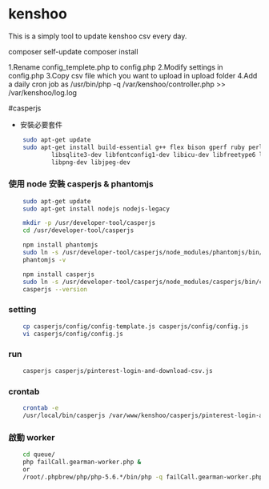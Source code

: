 # kenshoo
This is a simply tool to update kenshoo csv every day.

composer self-update
composer install

1.Rename config_templete.php to config.php
2.Modify settings in config.php
3.Copy csv file which you want to upload in upload folder
4.Add a daily cron job as /usr/bin/php -q /var/kenshoo/controller.php >> /var/kenshoo/log.log

#casperjs
- 安裝必要套件
```sh
    sudo apt-get update
    sudo apt-get install build-essential g++ flex bison gperf ruby perl \
            libsqlite3-dev libfontconfig1-dev libicu-dev libfreetype6 libssl-dev \
            libpng-dev libjpeg-dev
```

### 使用 node 安裝 casperjs & phantomjs
```sh
    sudo apt-get update
    sudo apt-get install nodejs nodejs-legacy

    mkdir -p /usr/developer-tool/casperjs
    cd /usr/developer-tool/casperjs

    npm install phantomjs
    sudo ln -s /usr/developer-tool/casperjs/node_modules/phantomjs/bin/phantomjs  /usr/bin/phantomjs
    phantomjs -v

    npm install casperjs
    sudo ln -s /usr/developer-tool/casperjs/node_modules/casperjs/bin/casperjs  /usr/local/bin/casperjs
    casperjs --version
```

### setting
```sh
    cp casperjs/config/config-template.js casperjs/config/config.js
    vi casperjs/config/config.js
```

### run
```sh
    casperjs casperjs/pinterest-login-and-download-csv.js
```

### crontab
```sh
    crontab -e
    /usr/local/bin/casperjs /var/www/kenshoo/casperjs/pinterest-login-and-download-csv.js >> /var/www/kenshoo/tmp/casperjs.log
```

### 啟動 worker
```sh
    cd queue/
    php failCall.gearman-worker.php &
    or
    /root/.phpbrew/php/php-5.6.*/bin/php -q failCall.gearman-worker.php &
```
